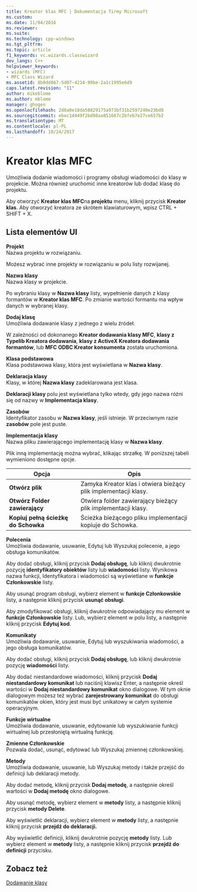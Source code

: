 ```yaml
---
title: Kreator klas MFC | Dokumentacja firmy Microsoft
ms.custom: 
ms.date: 11/04/2016
ms.reviewer: 
ms.suite: 
ms.technology: cpp-windows
ms.tgt_pltfrm: 
ms.topic: article
f1_keywords: vc.wizards.classwizard
dev_langs: C++
helpviewer_keywords:
- wizards (MFC)
- MFC Class Wizard
ms.assetid: 8b0dd867-5d07-4214-99be-2a1c1995e6d9
caps.latest.revision: "11"
author: mikeblome
ms.author: mblome
manager: ghogen
ms.openlocfilehash: 2d8a0e18da58829175a973bf31b2597240e23bd8
ms.sourcegitcommit: ebec1d449f2bd98aa851667c2bfeb7e27ce657b2
ms.translationtype: MT
ms.contentlocale: pl-PL
ms.lasthandoff: 10/24/2017
---
```

# <a name="mfc-class-wizard"></a>Kreator klas MFC
Umożliwia dodanie wiadomości i programy obsługi wiadomości do klasy w projekcie. Można również uruchomić inne kreatorów lub dodać klasę do projektu.  
  
 Aby otworzyć **Kreator klas MFC**na **projektu** menu, kliknij przycisk **Kreator klas**. Aby otworzyć kreatora ze skrótem klawiaturowym, wpisz CTRL + SHIFT + X.  
  
## <a name="uielement-list"></a>Lista elementów UI  
 **Projekt**  
 Nazwa projektu w rozwiązaniu.  
  
 Możesz wybrać inne projekty w rozwiązaniu w polu listy rozwijanej.  
  
 **Nazwa klasy**  
 Nazwa klasy w projekcie.  
  
 Po wybraniu klasy w **Nazwa klasy** listy, wypełnienie danych z klasy formantów w **Kreator klas MFC**. Po zmianie wartości formantu ma wpływ danych w wybranej klasy.  
  
 **Dodaj klasę**  
 Umożliwia dodawanie klasy z jednego z wielu źródeł.  
  
 W zależności od dokonanego **Kreator dodawania klasy MFC**, **klasy z Typelib Kreatora dodawania**, **klasy z ActiveX Kreatora dodawania formantów**, lub **MFC ODBC Kreator konsumenta** została uruchomiona.  
  
 **Klasa podstawowa**  
 Klasa podstawowa klasy, która jest wyświetlana w **Nazwa klasy**.  
  
 **Deklaracja klasy**  
 Klasy, w której **Nazwa klasy** zadeklarowana jest klasa.  
  
 **Deklaracji klasy** polu jest wyświetlana tylko wtedy, gdy jego nazwa różni się od nazwy w **Implementacja klasy**.  
  
 **Zasobów**  
 Identyfikator zasobu w **Nazwa klasy**, jeśli istnieje. W przeciwnym razie **zasobów** pole jest puste.  
  
 **Implementacja klasy**  
 Nazwa pliku zawierającego implementację klasy w **Nazwa klasy**.  
  
 Plik inną implementację można wybrać, klikając strzałkę. W poniższej tabeli wymieniono dostępne opcje.  
  
|Opcja|Opis|  
|------------|-----------------|  
|**Otwórz plik**|Zamyka Kreator klas i otwiera bieżący plik implementacji klasy.|  
|**Otwórz Folder zawierający**|Otwiera folder zawierający bieżący plik implementacji klasy.|  
|**Kopiuj pełną ścieżkę do Schowka**|Ścieżka bieżącego pliku implementacji kopiuje do Schowka.|  
  
 **Polecenia**  
 Umożliwia dodawanie, usuwanie, Edytuj lub Wyszukaj polecenie, a jego obsługa komunikatów.  
  
 Aby dodać obsługi, kliknij przycisk **Dodaj obsługę**, lub kliknij dwukrotnie pozycję **identyfikatory obiektów** listy lub **wiadomości** listy. Wynikowa nazwa funkcji, Identyfikatora i wiadomości są wyświetlane w **funkcje Członkowskie** listy.  
  
 Aby usunąć program obsługi, wybierz element w **funkcje Członkowskie** listy, a następnie kliknij przycisk **usunąć obsługi**.  
  
 Aby zmodyfikować obsługi, kliknij dwukrotnie odpowiadający mu element w **funkcje Członkowskie** listy. Lub, wybierz element w polu listy, a następnie kliknij przycisk **Edytuj kod**.  
  
 **Komunikaty**  
 Umożliwia dodawanie, usuwanie, Edytuj lub wyszukiwania wiadomości, a jego obsługa komunikatów.  
  
 Aby dodać obsługi, kliknij przycisk **Dodaj obsługę**, lub kliknij dwukrotnie pozycję **wiadomości** listy.  
  
 Aby dodać niestandardowe wiadomości, kliknij przycisk **Dodaj niestandardowy komunikat** lub naciśnij klawisz Enter, a następnie określ wartości w **Dodaj niestandardowy komunikat** okno dialogowe. W tym oknie dialogowym możesz też wybrać **zarejestrowany komunikat** do obsługi komunikatów okien, który jest musi być unikatowy w całym systemie operacyjnym.  
  
 **Funkcje wirtualne**  
 Umożliwia dodawanie, usuwanie, edytowanie lub wyszukiwanie funkcji wirtualnej lub przesłoniętą wirtualną funkcję.  
  
 **Zmienne Członkowskie**  
 Pozwala dodać, usunąć, edytować lub Wyszukaj zmiennej członkowskiej.  
  
 **Metody**  
 Umożliwia dodawanie, usuwanie, lub Wyszukaj metody i także przejść do definicji lub deklaracji metody.  
  
 Aby dodać metodę, kliknij przycisk **Dodaj metodę**, a następnie określ wartości w **Dodaj metodę** okno dialogowe.  
  
 Aby usunąć metodę, wybierz element w **metody** listy, a następnie kliknij przycisk **metody Delete**.  
  
 Aby wyświetlić deklaracji, wybierz element w **metody** listy, a następnie kliknij przycisk **przejdź do deklaracji.**  
  
 Aby wyświetlić definicji, kliknij dwukrotnie pozycję **metody** listy. Lub wybierz element w **metody** listy, a następnie kliknij przycisk **przejdź do definicji** przycisku.  
  
## <a name="see-also"></a>Zobacz też  
 [Dodawanie klasy](../../ide/adding-a-class-visual-cpp.md)
